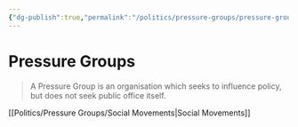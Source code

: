 ```yaml
---
{"dg-publish":true,"permalink":"/politics/pressure-groups/pressure-groups/","dgHomeLink":true,"dgPassFrontmatter":false}
---
```



# Pressure Groups
> A Pressure Group is an organisation which seeks to influence policy, but does not seek public office itself.

[[Politics/Pressure Groups/Social Movements|Social Movements]]